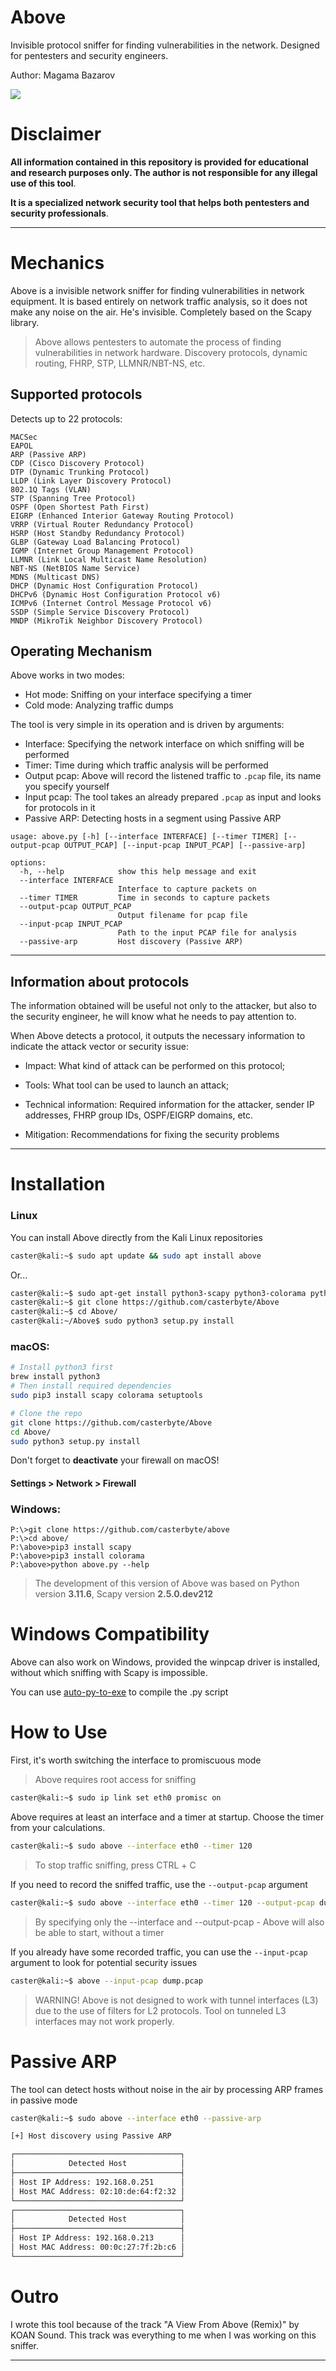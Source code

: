 # Above

Invisible protocol sniffer for finding vulnerabilities in the network. Designed for pentesters and security engineers.

Author: Magama Bazarov

![](/cover/kali-above.png)

# Disclaimer

**All information contained in this repository is provided for educational and research purposes only. The author is not responsible for any illegal use of this tool**.

**It is a specialized network security tool that helps both pentesters and security professionals**.

---

# Mechanics

Above is a invisible network sniffer for finding vulnerabilities in network equipment. It is based entirely on network traffic analysis, so it does not make any noise on the air. He's invisible. Completely based on the Scapy library.

> Above allows pentesters to automate the process of finding vulnerabilities in network hardware. Discovery protocols, dynamic routing, FHRP, STP, LLMNR/NBT-NS, etc.

## Supported protocols

Detects up to 22 protocols:

```
MACSec
EAPOL
ARP (Passive ARP)
CDP (Cisco Discovery Protocol)
DTP (Dynamic Trunking Protocol)
LLDP (Link Layer Discovery Protocol) 
802.1Q Tags (VLAN)
STP (Spanning Tree Protocol)
OSPF (Open Shortest Path First)
EIGRP (Enhanced Interior Gateway Routing Protocol)
VRRP (Virtual Router Redundancy Protocol)
HSRP (Host Standby Redundancy Protocol)
GLBP (Gateway Load Balancing Protocol)
IGMP (Internet Group Management Protocol)
LLMNR (Link Local Multicast Name Resolution)
NBT-NS (NetBIOS Name Service)
MDNS (Multicast DNS)
DHCP (Dynamic Host Configuration Protocol)
DHCPv6 (Dynamic Host Configuration Protocol v6)
ICMPv6 (Internet Control Message Protocol v6)
SSDP (Simple Service Discovery Protocol)
MNDP (MikroTik Neighbor Discovery Protocol)
```
## Operating Mechanism

Above works in two modes:

- Hot mode: Sniffing on your interface specifying a timer
- Cold mode: Analyzing traffic dumps

The tool is very simple in its operation and is driven by arguments:

- Interface: Specifying the network interface on which sniffing will be performed
- Timer: Time during which traffic analysis will be performed
- Output pcap: Above will record the listened traffic to `.pcap` file, its name you specify yourself
- Input pcap: The tool takes an already prepared `.pcap` as input and looks for protocols in it
- Passive ARP: Detecting hosts in a segment using Passive ARP

```
usage: above.py [-h] [--interface INTERFACE] [--timer TIMER] [--output-pcap OUTPUT_PCAP] [--input-pcap INPUT_PCAP] [--passive-arp]

options:
  -h, --help            show this help message and exit
  --interface INTERFACE
                        Interface to capture packets on
  --timer TIMER         Time in seconds to capture packets
  --output-pcap OUTPUT_PCAP
                        Output filename for pcap file
  --input-pcap INPUT_PCAP
                        Path to the input PCAP file for analysis
  --passive-arp         Host discovery (Passive ARP)
```

---

## Information about protocols

The information obtained will be useful not only to the attacker, but also to the security engineer, he will know what he needs to pay attention to.

When Above detects a protocol, it outputs the necessary information to indicate the attack vector or security issue:

- Impact: What kind of attack can be performed on this protocol;

- Tools: What tool can be used to launch an attack;

- Technical information: Required information for the attacker, sender IP addresses, FHRP group IDs, OSPF/EIGRP domains, etc.

- Mitigation: Recommendations for fixing the security problems

---

# Installation

### Linux
You can install Above directly from the Kali Linux repositories
```bash
caster@kali:~$ sudo apt update && sudo apt install above
```

Or...

```bash
caster@kali:~$ sudo apt-get install python3-scapy python3-colorama python3-setuptools
caster@kali:~$ git clone https://github.com/casterbyte/Above
caster@kali:~$ cd Above/
caster@kali:~/Above$ sudo python3 setup.py install
```

### macOS:
```bash
# Install python3 first
brew install python3
# Then install required dependencies
sudo pip3 install scapy colorama setuptools

# Clone the repo
git clone https://github.com/casterbyte/Above
cd Above/
sudo python3 setup.py install
```

Don't forget to **deactivate** your firewall on macOS!
#### Settings > Network > Firewall

### Windows:
```
P:\>git clone https://github.com/casterbyte/above
P:\>cd above/
P:\above>pip3 install scapy
P:\above>pip3 install colorama
P:\above>python above.py --help
```

> The development of this version of Above was based on Python version **3.11.6**, Scapy version **2.5.0.dev212**

# Windows Compatibility

Above can also work on Windows, provided the winpcap driver is installed, without which sniffing with Scapy is impossible.

You can use [auto-py-to-exe](https://pypi.org/project/auto-py-to-exe/) to compile the .py script

# How to Use

First, it's worth switching the interface to promiscuous mode

> Above requires root access for sniffing

```bash
caster@kali:~$ sudo ip link set eth0 promisc on 
```

Above requires at least an interface and a timer at startup. Choose the timer from your calculations.

```bash
caster@kali:~$ sudo above --interface eth0 --timer 120
```
> To stop traffic sniffing, press CTRL + С

If you need to record the sniffed traffic, use the `--output-pcap` argument

```bash
caster@kali:~$ sudo above --interface eth0 --timer 120 --output-pcap dump.pcap
```
> By specifying only the --interface and --output-pcap - Above will also be able to start, without a timer

If you already have some recorded traffic, you can use the `--input-pcap` argument to look for potential security issues

```bash
caster@kali:~$ above --input-pcap dump.pcap
```

> WARNING! Above is not designed to work with tunnel interfaces (L3) due to the use of filters for L2 protocols. Tool on tunneled L3 interfaces may not work properly.

# Passive ARP

The tool can detect hosts without noise in the air by processing ARP frames in passive mode

```bash
caster@kali:~$ sudo above --interface eth0 --passive-arp

[+] Host discovery using Passive ARP

┌─────────────────────────────────────┐
│            Detected Host            │
├─────────────────────────────────────┤
│ Host IP Address: 192.168.0.251      │
│ Host MAC Address: 02:10:de:64:f2:32 │
└─────────────────────────────────────┘
┌─────────────────────────────────────┐
│            Detected Host            │
├─────────────────────────────────────┤
│ Host IP Address: 192.168.0.213      │
│ Host MAC Address: 00:0c:27:7f:2b:c6 │
└─────────────────────────────────────┘

```

# Outro

I wrote this tool because of the track "A View From Above (Remix)" by KOAN Sound.
This track was everything to me when I was working on this sniffer.

---


